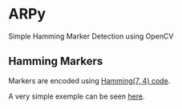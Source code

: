 # ARPy

Simple Hamming Marker Detection using OpenCV


## Hamming Markers
Markers are encoded using [Hamming(7, 4) code](http://en.wikipedia.org/wiki/Hamming_code). 

A very simple exemple can be seen [here](http://nbviewer.ipython.org/github/pierre-rouanet/hampy/blob/master/notebooks/demo.ipynb).
